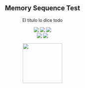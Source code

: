 <div align="center">

## Memory Sequence Test

El titulo lo dice todo

![](https://img.shields.io/pypi/v/spaceway) ![](https://img.shields.io/github/release-date/YariKartoshe4ka/Space-Way) ![](https://img.shields.io/pypi/dm/spaceway) <br>
![](https://codecov.io/gh/YariKartoshe4ka/Space-Way/branch/develop/graph/badge.svg?token=PQGAWK18ZN) ![](https://img.shields.io/github/issues-raw/YariKartoshe4ka/Space-Way/help%20wanted)

<img src="[https://raw.githubusercontent.com/YariKartoshe4ka/Space-Way/master/docs/icons/icon_fit.svg](https://www.google.com/search?client=opera-gx&hs=qQu&sca_esv=555242323&sxsrf=AB5stBih-POV42nnBE6EOS2J6ne8V-H9tw:1691614335854&q=shitpost+xd&tbm=isch&source=lnms&sa=X&ved=2ahUKEwj1ztW8utCAAxUgmWoFHZF4DX4Q0pQJegQICxAB&biw=1319&bih=668&dpr=1#imgrc=ydMyQ7VfKLZneM)https://www.google.com/search?client=opera-gx&hs=qQu&sca_esv=555242323&sxsrf=AB5stBih-POV42nnBE6EOS2J6ne8V-H9tw:1691614335854&q=shitpost+xd&tbm=isch&source=lnms&sa=X&ved=2ahUKEwj1ztW8utCAAxUgmWoFHZF4DX4Q0pQJegQICxAB&biw=1319&bih=668&dpr=1#imgrc=ydMyQ7VfKLZneM" width=128 />

</div>
